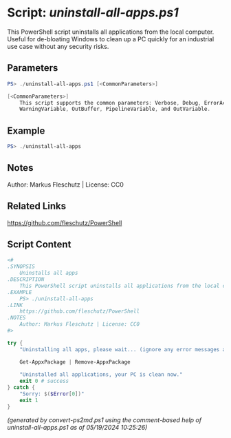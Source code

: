 Script: *uninstall-all-apps.ps1*
========================

This PowerShell script uninstalls all applications from the local computer. Useful for de-bloating Windows to clean up a PC quickly for an industrial use case without any security risks.

Parameters
----------
```powershell
PS> ./uninstall-all-apps.ps1 [<CommonParameters>]

[<CommonParameters>]
    This script supports the common parameters: Verbose, Debug, ErrorAction, ErrorVariable, WarningAction, 
    WarningVariable, OutBuffer, PipelineVariable, and OutVariable.
```

Example
-------
```powershell
PS> ./uninstall-all-apps

```

Notes
-----
Author: Markus Fleschutz | License: CC0

Related Links
-------------
https://github.com/fleschutz/PowerShell

Script Content
--------------
```powershell
<#
.SYNOPSIS
	Uninstalls all apps
.DESCRIPTION
	This PowerShell script uninstalls all applications from the local computer. Useful for de-bloating Windows to clean up a PC quickly for an industrial use case without any security risks.
.EXAMPLE
	PS> ./uninstall-all-apps
.LINK
	https://github.com/fleschutz/PowerShell
.NOTES
	Author: Markus Fleschutz | License: CC0
#>

try {
	"Uninstalling all apps, please wait... (ignore any error messages about packages that can't be removed, it's fine)"

	Get-AppxPackage | Remove-AppxPackage
	
	"Uninstalled all applications, your PC is clean now."
	exit 0 # success
} catch {
	"Sorry: $($Error[0])"
	exit 1
}
```

*(generated by convert-ps2md.ps1 using the comment-based help of uninstall-all-apps.ps1 as of 05/19/2024 10:25:26)*
